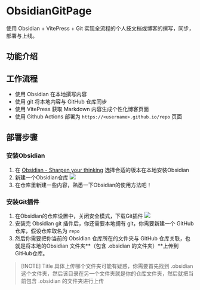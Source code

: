 # ObsidianGitPage

使用 Obsidian + VitePress + Git 实现全流程的个人技文档或博客的撰写，同步，部署与上线。

## 功能介绍


## 工作流程

- 使用 Obsidian 在本地撰写内容
- 使用 git 将本地内容与 GitHub 仓库同步
- 使用 VitePress 获取 Markdown 内容生成个性化博客页面
- 使用 Github Actions 部署为 `https://<username>.github.io/repo` 页面

## 部署步骤

### 安装Obsidian
1. 在 [Obsidian - Sharpen your thinking](https://obsidian.md/) 选择合适的版本在本地安装Obsidian
2. 新建一个Obsidian仓库
![](png1.png)
3. 在仓库里新建一些内容，熟悉一下Obsidian的使用方法吧！
### 安装Git插件
1. 在Obsidian的仓库设置中，关闭安全模式，下载Git插件
![](png2.png)
2. 安装完 Obsidian git 插件后，你还需要本地拥有 git，你需要新建一个 GitHub 仓库，假设仓库取名为 `repo` 
3. 然后你需要把你当前的 Obsidian 仓库所在的文件夹与 GitHub 仓库关联，也就是将本地的Obsidian 文件夹**（包含 .obsidian 的文件夹）**上传到 GitHub仓库。

> [!NOTE] Title
> 具体上传哪个文件夹可能有疑惑，你需要首先找到 .obsidian 这个文件夹，然后该目录在另一个文件夹就是你的仓库文件夹，然后就把当前包含 .obsidian 的文件夹进行上传
